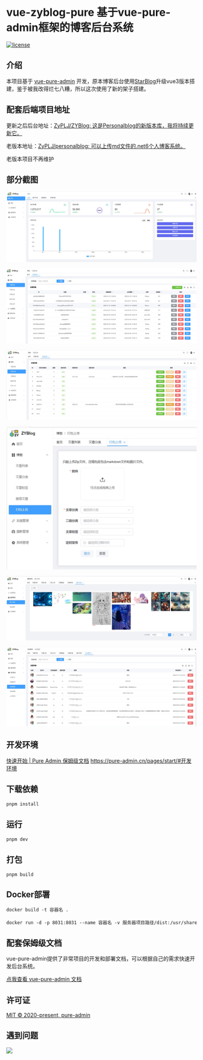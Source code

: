 <h1>vue-zyblog-pure 基于vue-pure-admin框架的博客后台系统</h1>

[![license](https://img.shields.io/github/license/pure-admin/vue-pure-admin.svg)](LICENSE)

## 介绍

本项目基于 [vue-pure-admin](https://github.com/pure-admin/vue-pure-admin) 开发，原本博客后台使用[StarBlog](https://github.com/Deali-Axy/StarBlog)升级vue3版本搭建，鉴于被我改得烂七八糟，所以这次使用了新的架子搭建。

## 配套后端项目地址

更新之后后台地址：[ZyPLJ/ZYBlog: 这是Personalblog的新版本库，我将持续更新它。](https://github.com/ZyPLJ/ZYBlog)

老版本地址：[ZyPLJ/personalblog: 可以上传md文件的.net6个人博客系统。](https://github.com/ZyPLJ/personalblog)

老版本项目不再维护

## 部分截图

![](./image/微信截图_20250211221310.png)

![微信截图_20250211221357](./image/微信截图_20250211221357.png)

![微信截图_20250211221406](./image/微信截图_20250211221406.png)

![微信截图_20250211221415](./image/微信截图_20250211221415.png)

![微信截图_20250211221445](./image/微信截图_20250211221445.png)

![微信截图_20250211221517](./image/微信截图_20250211221517.png)

## 开发环境

[快速开始 | Pure Admin 保姆级文档](https://pure-admin.cn/pages/start/#开发环境) https://pure-admin.cn/pages/start/#开发环境

## 下载依赖

```
pnpm install
```

## 运行

```
pnpm dev
```

## 打包

```
pnpm build
```

## Docker部署

```dockerfile
docker build -t 容器名 .

docker run -d -p 8031:8031 --name 容器名 -v 服务器项目路径/dist:/usr/share/nginx/html 容器名
```

## 配套保姆级文档

vue-pure-admin提供了非常项目的开发和部署文档，可以根据自己的需求快速开发后台系统。

[点我查看 vue-pure-admin 文档](https://pure-admin.github.io/pure-admin-doc)

## 许可证

[MIT © 2020-present, pure-admin](./LICENSE)

## 遇到问题

![](https://pljzy.top/images/5192045913af4a31a7988ed7077a1e0.jpg)
